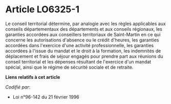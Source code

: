 # Article LO6325-1

Le conseil territorial détermine, par analogie avec les règles applicables aux conseils départementaux des départements et
aux conseils régionaux, les garanties accordées aux conseillers territoriaux de Saint-Martin en ce qui concerne les
autorisations d'absence ou le crédit d'heures, les garanties accordées dans l'exercice d'une activité professionnelle, les
garanties accordées à l'issue du mandat et le droit à la formation, les indemnités de déplacement et frais de séjour engagés
pour prendre part aux réunions du conseil territorial et les dépenses résultant de l'exercice d'un mandat spécial, ainsi que
le régime de sécurité sociale et de retraite.

**Liens relatifs à cet article**

_Codifié par_:

  - Loi n°96-142 du 21 février 1996
